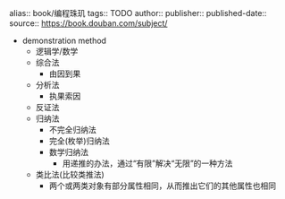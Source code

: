 alias:: book/编程珠玑
tags:: TODO
author:: 
publisher:: 
published-date:: 
source:: https://book.douban.com/subject/

- demonstration method
  - 逻辑学/数学
  - 综合法
    - 由因到果
  - 分析法
    - 执果索因
  - 反证法
  - 归纳法
    - 不完全归纳法
    - 完全(枚举)归纳法
    - 数学归纳法
      - 用递推的办法，通过“有限”解决“无限”的一种方法
  - 类比法(比较类推法)
    - 两个或两类对象有部分属性相同，从而推出它们的其他属性也相同